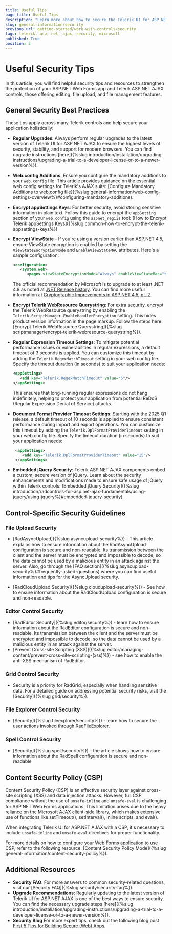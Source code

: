 ```yaml
---
title: Useful Tips
page_title: Useful Tips
description: "Learn more about how to secure the Telerik UI for ASP.NET AJAX controls and your ASP.NET Web Forms app."
slug: general-information/security
previous_url: getting-started/work-with-controls/security
tags: telerik, asp, net, ajax, security, microsoft
published: True
position: 2
---
```


# Useful Security Tips

In this article, you will find helpful security tips and resources to strengthen the protection of your ASP.NET Web Forms app and Telerik ASP.NET AJAX controls, those offering editing, file upload, and file management features.

## General Security Best Practices

These tips apply across many Telerik controls and help secure your application holistically:

* **Regular Upgrades**: Always perform regular upgrades to the latest version of Telerik UI for ASP.NET AJAX to ensure the highest levels of security, stability, and support for modern browsers. You can find upgrade instructions [here]({%slug introduction/installation/upgrading-instructions/upgrading-a-trial-to-a-developer-license-or-to-a-newer-version%}).

* **Web.config Additions**: Ensure you configure the mandatory additions to your `web.config` file. This article provides guidance on the essential web.config settings for Telerik's AJAX suite: [Configure Mandatory Additions to web.config file]({%slug general-information/web-config-settings-overview%}#configuring-mandatory-additions).

* **Encrypt appSettings Keys**: For better security, avoid storing sensitive information in plain text. Follow this guide to encrypt the `appSetting` section of your `web.config` using the `aspnet_regiis` tool: [How to Encrypt Telerik appSettings Keys]({%slug common-how-to-encrypt-the-telerik-appsettings-keys%}) 

* **Encrypt ViewState** - If you're using a version earlier than ASP.NET 4.5, ensure ViewState encryption is enabled by setting the `ViewStateEncryptionMode` and `EnableViewStateMAC` attributes. Here's a sample configuration: 

   ````XML
   <configuration>
      <system.web>
         <pages viewStateEncryptionMode="Always" enableViewStateMac="true">
   ````

   The official recommendation by Microsoft is to upgrade to at least .NET 4.8 as noted at [.NET Release history](https://dotnet.microsoft.com/en-us/learn/dotnet/what-is-dotnet-framework). You can find more useful information at [Cryptographic Improvements in ASP.NET 4.5, pt. 2](https://devblogs.microsoft.com/dotnet/cryptographic-improvements-in-asp-net-4-5-pt-2/).

* **Encrypt Telerik WebResource Querystring**: For extra security, encrypt the Telerik WebResource querystring by enabling the `Telerik.ScriptManager.EnableHandlerEncryption` setting. This hides product version information in the page markup. Follow the steps here: [Encrypt Telerik WebResource Querystring]({%slug scriptmanager/encrypt-telerik-webresource-querystring%}).

* **Regular Expression Timeout Settings**: To mitigate potential performance issues or vulnerabilities in regular expressions, a default timeout of 3 seconds is applied. You can customize this timeout by adding the `Telerik.RegexMatchTimeout` setting in your web.config file. Specify the timeout duration (in seconds) to suit your application needs:

   ```XML
   <appSettings>
      <add key="Telerik.RegexMatchTimeout" value="5"/>
   </appSettings>
   ```

   This ensures that long-running regular expressions do not hang indefinitely, helping to protect your application from potential ReDoS (Regular Expression Denial of Service) attacks.

* **Document Format Provider Timeout Settings**: Starting with the 2025 Q1 release, a default timeout of 10 seconds is applied to ensure consistent performance during import and export operations. You can customize this timeout by adding the `Telerik.DplFormatProviderTimeout` setting in your web.config file. Specify the timeout duration (in seconds) to suit your application needs:

  ```XML
   <appSettings>
      <add key="Telerik.DplFormatProviderTimeout" value="15"/>
   </appSettings>
  ```

* **Embedded jQuery Security**: Telerik ASP.NET AJAX components embed a custom, secure version of jQuery. Learn about the security enhancements and modifications made to ensure safe usage of jQuery within Telerik controls: [Embedded jQuery Security]({%slug introduction/radcontrols-for-asp.net-ajax-fundamentals/using-jquery/using-jquery%}#embedded-jquery-security). 


## Control-Specific Security Guidelines

### File Upload Security

* [RadAsyncUpload]({%slug asyncupload-security%}) - This article explains how to ensure information about the RadAsyncUpload configuration is secure and non-readable. Its transmission between the client and the server must be encrypted and impossible to decode, so the data cannot be used by a malicious entity in an attack against the server. Also, go through the [FAQ section]({%slug asyncupload-security%}#frequently-asked-questions) where you can find useful information and tips for the AsyncUpload security.

* [RadCloudUpload Security]({%slug cloudupload-security%}) - See how to ensure information about the RadCloudUpload configuration is secure and non-readable.

### Editor Control Security

* [RadEditor Security]({%slug editor/security%}) - learn how to ensure information about the RadEditor configuration is secure and non-readable. Its transmission between the client and the server must be encrypted and impossible to decode, so the data cannot be used by a malicious entity in an attack against the server.
* [Prevent Cross-site Scripting (XSS)]({%slug editor/managing-content/prevent-cross-site-scripting-(xss)%}) - see how to enable the anti-XSS mechanism of RadEditor.

### Grid Control Security

* Security is a priority for RadGrid, especially when handling sensitive data. For a detailed guide on addressing potential security risks, visit the [Security]({%slug grid/security%}).

### File Explorer Control Security

* [Security]({%slug fileexplorer/security%}) - learn how to  secure the user actions invoked through RadFileExplorer.

### Spell Control Security

* [Security]({%slug spell/security%}) - the article shows how to ensure information about the RadSpell configuration is secure and non-readable


## Content Security Policy (CSP)
Content Security Policy (CSP) is an effective security layer against cross-site scripting (XSS) and data injection attacks. However, full CSP compliance without the use of `unsafe-inline` and `unsafe-eval` is challenging for ASP.NET Web Forms applications. This limitation arises due to the heavy reliance on the Microsoft AJAX client-side library, which makes extensive use of functions like setTimeout(), setInterval(), inline scripts, and eval().

When integrating Telerik UI for ASP.NET AJAX with a CSP, it's necessary to include `unsafe-inline` and `unsafe-eval` directives for proper functionality.

For more details on how to configure your Web Forms application to use CSP, refer to the following resource: [Content Security Policy Mode]({%slug general-information/content-security-policy%}).

## Additional Resources

* **Security FAQ**: For more answers to common security-related questions, visit our [Security FAQ]({%slug security/security-faq%}).
* **Upgrade Recommendations**: Regularly updating to the latest version of Telerik UI for ASP.NET AJAX is one of the best ways to ensure security. You can find the necessary upgrade steps [here]({%slug introduction/installation/upgrading-instructions/upgrading-a-trial-to-a-developer-license-or-to-a-newer-version%}).
* **Security Blog** For more expert tips, check out the following blog post [First 5 Tips for Building Secure (Web) Apps](https://www.telerik.com/blogs/first-5-tips-for-building-secure-web-apps).



      
